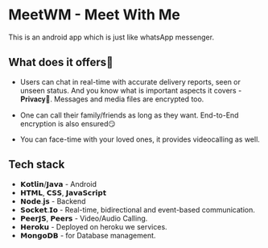 # MeetWM - Meet With Me

This is an android app which is just like whatsApp messenger. 

## What does it offers🤔

* Users can chat in real-time with accurate delivery reports, seen or unseen status. And you know what is important aspects it covers - 𝐏𝐫𝐢𝐯𝐚𝐜𝐲👀. Messages and media files are encrypted too.

* One can call their family/friends as long as they want. End-to-End encryption is also ensured😏

* You can face-time with your loved ones, it provides videocalling as well.

## Tech stack

* 𝗞𝗼𝘁𝗹𝗶𝗻/𝗝𝗮𝘃𝗮 - Android
* 𝗛𝗧𝗠𝗟, 𝗖𝗦𝗦, 𝗝𝗮𝘃𝗮𝗦𝗰𝗿𝗶𝗽𝘁
* 𝗡𝗼𝗱𝗲.𝗷𝘀 - Backend
* 𝗦𝗼𝗰𝗸𝗲𝘁.𝗜𝗼 - Real-time, bidirectional and event-based communication.
* 𝗣𝗲𝗲𝗿𝗝𝗦, 𝗣𝗲𝗲𝗿𝘀 - Video/Audio Calling.
* 𝗛𝗲𝗿𝗼𝗸𝘂 - Deployed on heroku we services.
* 𝗠𝗼𝗻𝗴𝗼𝗗𝗕 - for Database management.
